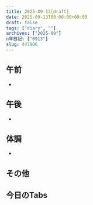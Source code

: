 ```yaml
---
title: 2025-09-13[draft]
date: 2025-09-13T00:00:00+09:00
draft: false
tags: ["diary", ""]
archives: ["2025-09"]
n年日記: ["0913"]
slug: 447906
---
```

## 午前
- 
## 午後
- 
## 体調
- 
## その他
## 今日のTabs